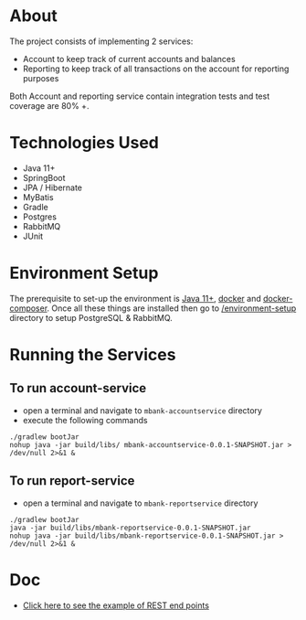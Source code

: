 # About 
The project consists of implementing 2 services:
 - Account to keep track of current accounts and balances
 - Reporting to keep track of all transactions on the account for reporting purposes
 
 Both Account and reporting service contain integration tests and test coverage are
 80% +.
 
# Technologies Used
  - Java 11+
  - SpringBoot
  - JPA / Hibernate
  - MyBatis
  - Gradle
  - Postgres
  - RabbitMQ
  - JUnit
  
# Environment Setup 
The prerequisite to set-up the environment is [Java 11+](https://www.google.com/search?sxsrf=ALeKk00w29150FaDFXOwluYtW26vardUFg%3A1601836529895&ei=8RV6X6n9Ne_jkgWJjaTQBQ&q=jdk+14+setup&oq=jdk+14+setup&gs_lcp=CgZwc3ktYWIQAzICCAA6BAgAEEc6BwgAEBQQhwJQ7zlYykBgqEJoAHADeACAAZoBiAGYBZIBAzAuNZgBAKABAaoBB2d3cy13aXrIAQjAAQE&sclient=psy-ab&ved=0ahUKEwjpueiKypvsAhXvsaQKHYkGCVoQ4dUDCA0&uact=5),  [docker](https://docs.docker.com/get-docker/) and [docker-composer](https://docs.docker.com/compose/install/). Once all these things are installed then go to [/environment-setup](https://github.com/forhadmethun/mbank/tree/master/environment-setup) directory to setup PostgreSQL & RabbitMQ. 

# Running the Services
## To run account-service
 - open a terminal and navigate to `mbank-accountservice` directory
 - execute the following commands
```
./gradlew bootJar
nohup java -jar build/libs/ mbank-accountservice-0.0.1-SNAPSHOT.jar > /dev/null 2>&1 &
```
## To run report-service
 - open a terminal and navigate to `mbank-reportservice` directory

```
./gradlew bootJar
java -jar build/libs/mbank-reportservice-0.0.1-SNAPSHOT.jar
nohup java -jar build/libs/mbank-reportservice-0.0.1-SNAPSHOT.jar > /dev/null 2>&1 &
```
# Doc
 - [Click here to see the example of REST end points](https://documenter.getpostman.com/view/902298/TVRg6p2h#95a5f8e7-097e-49d2-be9c-38f37bb1f31f)
